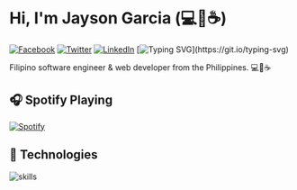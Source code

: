 # Hi, I'm Jayson Garcia (💻💖☕)

[![Facebook](https://img.shields.io/badge/Facebook-%231877F2.svg?&style=flat-square&logo=facebook&logoColor=white)](https://www.facebook.com/jaysonegarcia) [![Twitter](https://img.shields.io/badge/Twitter-%231DA1F2.svg?&style=flat-square&logo=twitter&logoColor=white)](https://mobile.twitter.com/jegsonn) [![LinkedIn](https://img.shields.io/badge/LinkedIn-%230077B5.svg?&style=flat-square&logo=linkedin&logoColor=white)](https://www.linkedin.com/in/hallowichig0)
[![Typing SVG](https://readme-typing-svg.herokuapp.com?font=comfortaa&color=016EEA&size=24&width=500&lines=Filipino+Software+Engineer;Web+Developer;Nice+to+meet+you...)](https://git.io/typing-svg)

Filipino software engineer & web developer from the Philippines. 💻💖☕

## 🎧 Spotify Playing

[![Spotify](https://readme-spotify.warengonzaga.com/api/spotify)](https://open.spotify.com/user/22llhube73kw25xltxunvep4i)

## 🔧 Technologies

![skills](https://skillicons.dev/icons?i=php,wordpress,drupal,laravel,html,css,sass,js,jquery,nodejs,react,nextjs,mysql,linux,docker,git,bash,nginx,vscode&theme=light)
